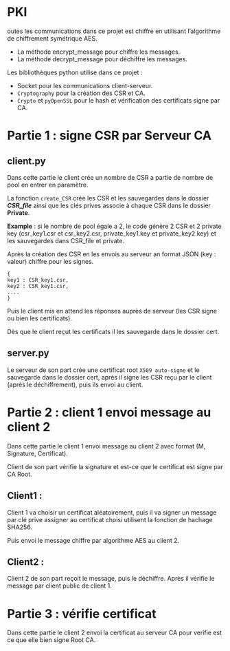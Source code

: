 # PKI

outes les communications dans ce projet est chiffre en utilisant l’algorithme de chiffrement symétrique AES.
- La méthode encrypt_message pour chiffre les messages.
- La méthode decrypt_message pour déchiffre les messages.

Les bibliothèques python utilise dans ce projet :

- Socket pour les communications client-serveur.
- `Cryptography` pour la création des CSR et CA.
- `Crypto` et `pyOpenSSL` pour le hash et vérification des certificats signe par CA.

# Partie 1 : signe CSR par Serveur CA


## client.py

Dans cette partie le client crée un nombre de CSR a partie de nombre de pool en entrer en paramètre.

La fonction `create_CSR` crée les CSR et les sauvegardes dans le dossier ***CSR_file*** ainsi que les
clés prives associe à chaque CSR dans le dossier **Private**.

**Example** : si le nombre de pool égale a 2, le code génère 2 CSR et 2 private key (csr_key1.csr et csr_key2.csr, private_key1.key et private_key2.key) et les sauvegardes dans CSR_file et private.

Après la création des CSR en les envois au serveur an format JSON (key : valeur) chiffre pour les signes.

```
{
key1 : CSR_key1.csr,
key2 : CSR_key1.csr,
....
}
```

Puis le client mis en attend les réponses auprès de serveur (les CSR signe ou bien les certificats).

Dès que le client reçut les certificats il les sauvegarde dans le dossier cert.

## server.py

Le serveur de son part crée une certificat root `X509 auto-signe` et le sauvegarde dans le dossier cert, après il signe les CSR reçu par le client (après le déchiffrement), puis ils envoi au client.

# Partie 2 : client 1 envoi message au client 2

Dans cette partie le client 1 envoi message au client 2 avec format (M, Signature, Certificat).

Client de son part vérifie la signature et est-ce que le certificat est signe par CA Root.

## Client1 :

Client 1 va choisir un certificat aléatoirement, puis il va signer un message par clé prive assigner au certificat choisi utilisent la fonction de hachage SHA256.

Puis envoi le message chiffre par algorithme AES au client 2.

## Client2 :

Client 2 de son part reçoit le message, puis le déchiffre. Après il vérifie le message par client public de client 1.

# Partie 3 : vérifie certificat

Dans cette partie le client 2 envoi la certificat au serveur CA pour verifie est ce que elle bien signe Root CA.
